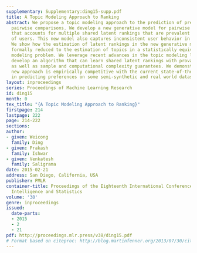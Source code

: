 ```yaml
---
supplementary: Supplementary:ding15-supp.pdf
title: A Topic Modeling Approach to Ranking
abstract: We propose a topic modeling approach to the prediction of preferences in
  pairwise comparisons. We develop a new generative model for pairwise comparisons
  that accounts for multiple shared latent rankings that are prevalent in a population
  of users. This new model also captures inconsistent user behavior in a natural way.
  We show how the estimation of latent rankings in the new generative model can be
  formally reduced to the estimation of topics in a statistically equivalent topic
  modeling problem. We leverage recent advances in the topic modeling literature to
  develop an algorithm that can learn shared latent rankings with provable consistency
  as well as sample and computational complexity guarantees. We demonstrate that the
  new approach is empirically competitive with the current state-of-the-art approaches
  in predicting preferences on some semi-synthetic and real world datasets.
layout: inproceedings
series: Proceedings of Machine Learning Research
id: ding15
month: 0
tex_title: "{A Topic Modeling Approach to Ranking}"
firstpage: 214
lastpage: 222
page: 214-222
sections: 
author:
- given: Weicong
  family: Ding
- given: Prakash
  family: Ishwar
- given: Venkatesh
  family: Saligrama
date: 2015-02-21
address: San Diego, California, USA
publisher: PMLR
container-title: Proceedings of the Eighteenth International Conference on Artificial
  Intelligence and Statistics
volume: '38'
genre: inproceedings
issued:
  date-parts:
  - 2015
  - 2
  - 21
pdf: http://proceedings.mlr.press/v38/ding15.pdf
# Format based on citeproc: http://blog.martinfenner.org/2013/07/30/citeproc-yaml-for-bibliographies/
---
```

